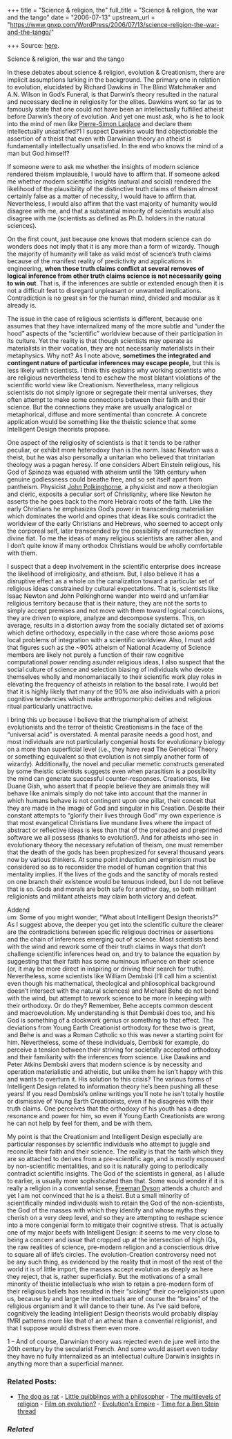 +++
title = "Science & religion, the"
full_title = "Science & religion, the war and the tango"
date = "2006-07-13"
upstream_url = "https://www.gnxp.com/WordPress/2006/07/13/science-religion-the-war-and-the-tango/"

+++
Source: [here](https://www.gnxp.com/WordPress/2006/07/13/science-religion-the-war-and-the-tango/).

Science & religion, the war and the tango

In these debates about science & religion, evolution & Creationism, there are implicit assumptions lurking in the background. The primary one in relation to evolution, elucidated by Richard Dawkins in The Blind Watchmaker and A.N. Wilson in God’s Funeral, is that Darwin’s theory resulted in the natural and necessary decline in religiosity for the elites. Dawkins went so far as to famously state that one could not have been an intellectually fulfilled atheist before Darwin’s theory of evolution. And yet one must ask, who is he to look into the mind of men like [Pierre-Simon Laplace](https://en.wikipedia.org/wiki/Laplace) and declare them intellectually unsatisfied?1 I suspect Dawkins would find objectionable the assertion of a theist that even with Darwinian theory an atheist is fundamentally intellectually unsatisfied. In the end who knows the mind of a man but God himself?

If someone were to ask me whether the insights of modern science rendered theism implausible, I would have to affirm that. If someone asked me whether modern scientific insights (natural and social) rendered the likelihood of the plausibility of the distinctive truth claims of theism almost certainly false as a matter of necessity, I would have to affirm that. Nevertheless, I would also affirm that the vast majority of humanity would disagree with me, and that a substantial minority of scientists would also disagree with me (scientists as defined as Ph.D. holders in the natural sciences).

On the first count, just because one knows that modern science can do wonders does not imply that it is any more than a form of wizardy. Though the majority of humanity will take as valid most of science’s truth claims because of the manifest reality of predictivity and applications in engineering, **when those truth claims conflict at several removes of logical inference from other truth claims science is not necessarily going to win out**. That is, if the inferences are subtle or extended enough then it is not a difficult feat to disregard unpleasant or unwanted implications. Contradiction is no great sin for the human mind, divided and modular as it already is.

The issue in the case of religious scientists is different, because one assumes that they have internalized many of the more subtle and “under the hood” aspects of the “scientific” worldview because of their participation in its culture. Yet the reality is that though scientists may operate as materialists in their vocation, they are not necessarily materialists in their metaphysics. Why not? As I note above, **sometimes the integrated and contingent nature of particular inferences may escape people**, but this is less likely with scientists. I think this explains why working scientists who are religious nevertheless tend to eschew the most blatant violations of the scientific world view like Creationism. Nevertheless, many religious scientists do not simply ignore or segregate their mental universes, they often attempt to make some connections between their faith and their science. But the connections they make are usually analogical or metaphorical, diffuse and more sentimental than concrete. A concrete application would be something like the theistic science that some Intelligent Design theorists propose.

One aspect of the religiosity of scientists is that it tends to be rather peculiar, or exhibit more heterodoxy than is the norm. Isaac Newton was a theist, but he was also personally a unitarian who believed that trinitarian theology was a pagan heresy. If one considers Albert Einstein religious, his God of Spinoza was equated with atheism until the 19th century when genuine godlessness could breathe free, and so set itself apart from pantheism. Physicist [John Polkinghorne](https://en.wikipedia.org/wiki/John_Polkinghorne), a physicist and now a theologian and cleric, exposits a peculiar sort of Christianity, where like Newton he asserts the he goes back to the more Hebraic roots of the faith. Like the early Christians he emphasizes God’s power in transcending materialism which dominates the world and opines that ideas like souls contradict the worldview of the early Christians and Hebrews, who seemed to accept only the corporeal self, later transcended by the possibility of resurrection by divine fiat. To me the ideas of many religious scientists are rather alien, and I don’t quite know if many orthodox Christians would be wholly comfortable with them.

I suspect that a deep involvement in the scientific enterprise does increase the likelihood of irreligiosity, and atheism. But, I also believe it has a disruptive effect as a whole on the canalization toward a particular set of religious ideas constrained by cultural expectations. That is, scientists like Isaac Newton and John Polkinghorne wander into weird and unfamiliar religious territory because that is their nature, they are not the sorts to simply accept premises and not move with them toward logical conclusions, they are driven to explore, analyze and decompose systems. This, on average, results in a distortion away from the socially dictated set of axioms which define orthodoxy, especially in the case where those axioms pose local problems of integration with a scientific worldview. Also, I must add that figures such as the \~90% atheism of National Academy of Science members are likely not purely a function of their raw cognitive computational power rending asunder religious ideas, I also suspect that the social culture of science and selection biasing of individuals who devote themselves wholly and monomaniacally to their scientific work play roles in elevating the frequency of atheists in relation to the basal rate. I would bet that it is highly likely that many of the 90% are also individuals with a priori cognitive tendencies which make anthropomorphic deities and religious ritual particularly unattractive.

I bring this up because I believe that the triumphalism of atheist evolutionists and the terror of theistic Creationisms in the face of the “universal acid” is overstated. A mental parasite needs a good host, and most individuals are not particularly congenial hosts for evolutionary biology on a more than superficial level (i.e., they have read The Genetical Theory or something equivalent so that evolution is not simply another form of wizardy). Additionally, the novel and peculiar memetic constructs generated by some theistic scientists suggests even when parasitism is a possibility the mind can generate successful counter-responses. Creationists, like Duane Gish, who assert that if people believe they are animals they will behave like animals simply do not take into account that the manner in which humans behave is not contingent upon one pillar, their conceit that they are made in the image of God and singular in his Creation. Despite their constant attempts to “glorify their lives through God” my own experience is that most evangelical Christians live mundane lives where the impact of abstract or reflective ideas is less than that of the preloaded and preprimed software we all possess (thanks to evolution!). And for atheists who see in evolutionary theory the necessary refutation of theism, one must remember that the death of the gods has been prophesized for several thousand years now by various thinkers. At some point induction and empiricism must be considered so as to reconsider the model of human cognition that this mentality implies. If the lives of the gods and the sanctity of morals rested on one branch their existence would be tenuous indeed, but I do not believe that is so. Gods and morals are both safe for another day, so both militant religionists and militant atheists may claim both victory and defeat.

Addend  
um: Some of you might wonder, “What about Intelligent Design theorists?” As I suggest above, the deeper you get into the scientific culture the clearer are the contradictions between specific religious doctrines or assertions and the chain of inferences emerging out of science. Most scientists bend with the wind and rework some of their truth claims in ways that don’t challenge scientific inferences head on, and try to balance the equation by suggesting that their faith has some numinous influence on their science (or, it may be more direct in inspiring or driving their search for truth). Nevertheless, some scientists like William Dembski (I’ll call him a scientist even though his mathematical, theological and philosophical background doesn’t intersect with the natural sciences) and Michael Behe do not bend with the wind, but attempt to rework science to be more in keeping with their orthodoxy. Or do they? Remember, Behe accepts common descent and macroevolution. My understanding is that Dembski does too, and his God is something of a clockwork genius or something to that effect. The deviations from Young Earth Creationist orthodoxy for these two is great, and Behe is and was a Roman Catholic so this was never a starting point for him. Nevertheless, some of these individuals, Dembski for example, do perceive a tension between their striving for societally accepted orthodoxy and their familiarity with the inferences from science. Like Dawkins and Peter Atkins Dembski avers that modern science is by necessity and operation materialistic and atheistic, but unlike them he isn’t happy with this and wants to overturn it. His solution to this crisis? The various forms of Intelligent Design related to information theory he’s been pushing all these years! If you read Dembski’s online writings you’ll note he isn’t totally hostile or dismissive of Young Earth Creationists, even if he disagrees with their truth claims. One perceives that the orthodoxy of his youth has a deep resonance and power for him, so even if Young Earth Creationists are wrong he can not help by feel for them, and be with them.

My point is that the Creationism and Intelligent Design especially are particular responses by scientific individuals who attempt to juggle and reconcile their faith and their science. The reality is that the faith which they are so attached to derives from a pre-scientific age, and is mostly espoused by non-scientific mentalities, and so it is naturally going to periodically contradict scientific insights. The God of the scientists in general, as I allude to earlier, is usually more sophisticated than that. Some would wonder if it is really a religion in a convential sense, [Freeman Dyson](https://en.wikipedia.org/wiki/Freeman_dyson) attends a church and yet I am not convinced that he is a theist. But a small minority of scientifically minded individuals wish to retain the God of the non-scientists, the God of the masses with which they identify and whose myths they cherish on a very deep level, and so they are attempting to reshape science into a more congenial form to mitigate their cognitive stress. That is actually one of my major beefs with Intelligent Design: it seems to me very close to being a concern and issue that cropped up at the intersection of high IQs, the raw realities of science, pre-modern religion and a conscientious drive to square all of life’s circles. The evolution-Creation controversy need not be any such thing, as evidenced by the reality that in most of the rest of the world it is of little import, the masses accept evolution as deeply as here they reject, that is, rather superficially. But the motivations of a small minority of theistic intellectuals who wish to retain a pre-modern form of their religious beliefs has resulted in their “sicking” their co-religionists upon us, because by and large the intellectuals are of course the “brains” of the religious organism and it will dance to their tune. As I’ve said before, cognitively the leading Intelligient Design theorists would probably display fMRI patterns more like that of an atheist than a convential religionist, and that I suppose would distress them even more.

1 – And of course, Darwinian theory was rejected even de jure well into the 20th century by the secularist French. And some would assert even today they have no fully internalized as an intellectual culture Darwin’s insights in anything more than a superficial manner.

### Related Posts:

- [The dog as
  rat](https://www.gnxp.com/WordPress/2009/08/25/the-dog-as-rat/) - [Little quibblings with a
  philosopher](https://www.gnxp.com/WordPress/2005/08/06/little-quibblings-with-a-philosopher/) - [The multilevels of
  religion](https://www.gnxp.com/WordPress/2007/04/12/the-multilevels-of-religion/) - [Film on
  evolution?](https://www.gnxp.com/WordPress/2006/10/01/film-on-evolution/) - [Evolution's
  Empire](https://www.gnxp.com/WordPress/2007/04/07/evolutions-empire/) - [Time for a Ben Stein
  thread](https://www.gnxp.com/WordPress/2007/10/26/time-for-a-ben-stein-thread/)

### *Related*

[](https://www.addtoany.com/add_to/facebook?linkurl=https%3A%2F%2Fwww.gnxp.com%2FWordPress%2F2006%2F07%2F13%2Fscience-religion-the-war-and-the-tango%2F&linkname=Science%20%26%20religion%2C%20the%20war%20and%20the%20tango "Facebook")[](https://www.addtoany.com/add_to/twitter?linkurl=https%3A%2F%2Fwww.gnxp.com%2FWordPress%2F2006%2F07%2F13%2Fscience-religion-the-war-and-the-tango%2F&linkname=Science%20%26%20religion%2C%20the%20war%20and%20the%20tango "Twitter")[](https://www.addtoany.com/add_to/email?linkurl=https%3A%2F%2Fwww.gnxp.com%2FWordPress%2F2006%2F07%2F13%2Fscience-religion-the-war-and-the-tango%2F&linkname=Science%20%26%20religion%2C%20the%20war%20and%20the%20tango "Email")[](https://www.addtoany.com/share)
